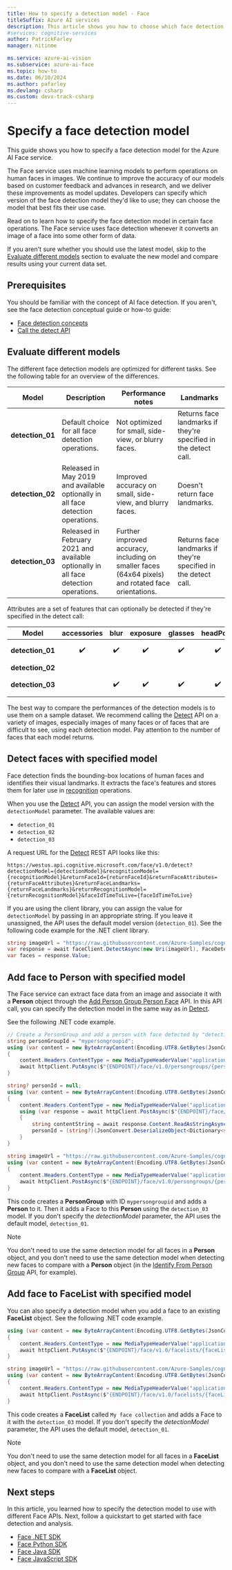 ```yaml
---
title: How to specify a detection model - Face
titleSuffix: Azure AI services
description: This article shows you how to choose which face detection model to use with your Azure AI Face application.
#services: cognitive-services
author: PatrickFarley
manager: nitinme

ms.service: azure-ai-vision
ms.subservice: azure-ai-face
ms.topic: how-to
ms.date: 06/10/2024
ms.author: pafarley
ms.devlang: csharp
ms.custom: devx-track-csharp
---
```


# Specify a face detection model

This guide shows you how to specify a face detection model for the Azure AI Face service.

The Face service uses machine learning models to perform operations on human faces in images. We continue to improve the accuracy of our models based on customer feedback and advances in research, and we deliver these improvements as model updates. Developers can specify which version of the face detection model they'd like to use; they can choose the model that best fits their use case.

Read on to learn how to specify the face detection model in certain face operations. The Face service uses face detection whenever it converts an image of a face into some other form of data.

If you aren't sure whether you should use the latest model, skip to the [Evaluate different models](#evaluate-different-models) section to evaluate the new model and compare results using your current data set.

## Prerequisites

You should be familiar with the concept of AI face detection. If you aren't, see the face detection conceptual guide or how-to guide:

* [Face detection concepts](../concept-face-detection.md)
* [Call the detect API](identity-detect-faces.md)


## Evaluate different models

The different face detection models are optimized for different tasks. See the following table for an overview of the differences.

| Model | Description | Performance notes | Landmarks |
|-------|-------------|-------------------|-----------|
|**detection_01** | Default choice for all face detection operations. | Not optimized for small, side-view, or blurry faces. | Returns face landmarks if they're specified in the detect call. |
|**detection_02** | Released in May 2019 and available optionally in all face detection operations. | Improved accuracy on small, side-view, and blurry faces. | Doesn't return face landmarks. |
|**detection_03** | Released in February 2021 and available optionally in all face detection operations. | Further improved accuracy, including on smaller faces (64x64 pixels) and rotated face orientations. | Returns face landmarks if they're specified in the detect call. |

Attributes are a set of features that can optionally be detected if they're specified in the detect call:

| Model | accessories | blur | exposure | glasses | headPose | mask | noise | occlusion | qualityForRecognition |
|-------|:-----------:|:----:|:--------:|:-------:|:--------:|:----:|:-----:|:---------:|:---------------------:|
|**detection_01** | ✔️ | ✔️ | ✔️ | ✔️ | ✔️ | | ✔️ | ✔️ | ✔️ (for recognition_03 or 04) |
|**detection_02** | | | | | | | | | |
|**detection_03** | | ✔️ | ✔️ | ✔️ | ✔️ | ✔️ | | ✔️ | ✔️ (for recognition_03 or 04) |

The best way to compare the performances of the detection models is to use them on a sample dataset. We recommend calling the [Detect] API on a variety of images, especially images of many faces or of faces that are difficult to see, using each detection model. Pay attention to the number of faces that each model returns.

## Detect faces with specified model

Face detection finds the bounding-box locations of human faces and identifies their visual landmarks. It extracts the face's features and stores them for later use in [recognition](../concept-face-recognition.md) operations.

When you use the [Detect] API, you can assign the model version with the `detectionModel` parameter. The available values are:

* `detection_01`
* `detection_02`
* `detection_03`

A request URL for the [Detect] REST API looks like this:

`https://westus.api.cognitive.microsoft.com/face/v1.0/detect?detectionModel={detectionModel}&recognitionModel={recognitionModel}&returnFaceId={returnFaceId}&returnFaceAttributes={returnFaceAttributes}&returnFaceLandmarks={returnFaceLandmarks}&returnRecognitionModel={returnRecognitionModel}&faceIdTimeToLive={faceIdTimeToLive}`

If you are using the client library, you can assign the value for `detectionModel` by passing in an appropriate string. If you leave it unassigned, the API uses the default model version (`detection_01`). See the following code example for the .NET client library.

```csharp
string imageUrl = "https://raw.githubusercontent.com/Azure-Samples/cognitive-services-sample-data-files/master/Face/images/detection1.jpg";
var response = await faceClient.DetectAsync(new Uri(imageUrl), FaceDetectionModel.Detection03, FaceRecognitionModel.Recognition04, returnFaceId: false, returnFaceLandmarks: false);
var faces = response.Value;
```

## Add face to Person with specified model

The Face service can extract face data from an image and associate it with a **Person** object through the [Add Person Group Person Face] API. In this API call, you can specify the detection model in the same way as in [Detect].

See the following .NET code example.

```csharp
// Create a PersonGroup and add a person with face detected by "detection_03" model
string personGroupId = "mypersongroupid";
using (var content = new ByteArrayContent(Encoding.UTF8.GetBytes(JsonConvert.SerializeObject(new Dictionary<string, object> { ["name"] = "My Person Group Name", ["recognitionModel"] = "recognition_04" }))))
{
    content.Headers.ContentType = new MediaTypeHeaderValue("application/json");
    await httpClient.PutAsync($"{ENDPOINT}/face/v1.0/persongroups/{personGroupId}", content);
}

string? personId = null;
using (var content = new ByteArrayContent(Encoding.UTF8.GetBytes(JsonConvert.SerializeObject(new Dictionary<string, object> { ["name"] = "My Person Name" }))))
{
    content.Headers.ContentType = new MediaTypeHeaderValue("application/json");
    using (var response = await httpClient.PostAsync($"{ENDPOINT}/face/v1.0/persongroups/{personGroupId}/persons", content))
    {
        string contentString = await response.Content.ReadAsStringAsync();
        personId = (string?)(JsonConvert.DeserializeObject<Dictionary<string, object>>(contentString)?["personId"]);
    }
}

string imageUrl = "https://raw.githubusercontent.com/Azure-Samples/cognitive-services-sample-data-files/master/Face/images/detection1.jpg";
using (var content = new ByteArrayContent(Encoding.UTF8.GetBytes(JsonConvert.SerializeObject(new Dictionary<string, object> { ["url"] = imageUrl }))))
{
    content.Headers.ContentType = new MediaTypeHeaderValue("application/json");
    await httpClient.PostAsync($"{ENDPOINT}/face/v1.0/persongroups/{personGroupId}/persons/{personId}/persistedfaces?detectionModel=detection_03", content);
}
```

This code creates a **PersonGroup** with ID `mypersongroupid` and adds a **Person** to it. Then it adds a Face to this **Person** using the `detection_03` model. If you don't specify the *detectionModel* parameter, the API uses the default model, `detection_01`.

> [!NOTE]
> You don't need to use the same detection model for all faces in a **Person** object, and you don't need to use the same detection model when detecting new faces to compare with a **Person** object (in the [Identify From Person Group] API, for example).

## Add face to FaceList with specified model

You can also specify a detection model when you add a face to an existing **FaceList** object. See the following .NET code example.

```csharp
using (var content = new ByteArrayContent(Encoding.UTF8.GetBytes(JsonConvert.SerializeObject(new Dictionary<string, object> { ["name"] = "My face collection", ["recognitionModel"] = "recognition_04" }))))
{
    content.Headers.ContentType = new MediaTypeHeaderValue("application/json");
    await httpClient.PutAsync($"{ENDPOINT}/face/v1.0/facelists/{faceListId}", content);
}

string imageUrl = "https://raw.githubusercontent.com/Azure-Samples/cognitive-services-sample-data-files/master/Face/images/detection1.jpg";
using (var content = new ByteArrayContent(Encoding.UTF8.GetBytes(JsonConvert.SerializeObject(new Dictionary<string, object> { ["url"] = imageUrl }))))
{
    content.Headers.ContentType = new MediaTypeHeaderValue("application/json");
    await httpClient.PostAsync($"{ENDPOINT}/face/v1.0/facelists/{faceListId}/persistedfaces?detectionModel=detection_03", content);
}
```

This code creates a **FaceList** called `My face collection` and adds a Face to it with the `detection_03` model. If you don't specify the *detectionModel* parameter, the API uses the default model, `detection_01`.

> [!NOTE]
> You don't need to use the same detection model for all faces in a **FaceList** object, and you don't need to use the same detection model when detecting new faces to compare with a **FaceList** object.


## Next steps

In this article, you learned how to specify the detection model to use with different Face APIs. Next, follow a quickstart to get started with face detection and analysis.

* [Face .NET SDK](../quickstarts-sdk/identity-client-library.md?pivots=programming-language-csharp)
* [Face Python SDK](../quickstarts-sdk/identity-client-library.md?pivots=programming-language-python)
* [Face Java SDK](../quickstarts-sdk/identity-client-library.md?pivots=programming-language-java)
* [Face JavaScript SDK](../quickstarts-sdk/identity-client-library.md?pivots=programming-language-javascript)

[Detect]: /rest/api/face/face-detection-operations/detect
[Identify From Person Group]: /rest/api/face/face-recognition-operations/identify-from-person-group
[Add Person Group Person Face]: /rest/api/face/person-group-operations/add-person-group-person-face
